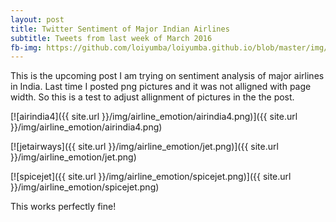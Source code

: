 ```yaml
---
layout: post
title: Twitter Sentiment of Major Indian Airlines
subtitle: Tweets from last week of March 2016
fb-img: https://github.com/loiyumba/loiyumba.github.io/blob/master/img/airline_emotion/airindia.png
---
```


This is the upcoming post I am trying on sentiment analysis of major airlines in India. Last time I posted png pictures and it was not
alligned with page width. So this is a test to adjust allignment of pictures in the the post.

[![airindia4]({{ site.url }}/img/airline_emotion/airindia4.png)]({{ site.url }}/img/airline_emotion/airindia4.png)

[![jetairways]({{ site.url }}/img/airline_emotion/jet.png)]({{ site.url }}/img/airline_emotion/jet.png)

[![spicejet]({{ site.url }}/img/airline_emotion/spicejet.png)]({{ site.url }}/img/airline_emotion/spicejet.png)

This works perfectly fine!

